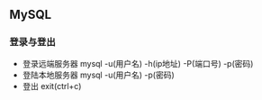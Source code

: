 ## MySQL

### 登录与登出

- 登录远端服务器 mysql -u(用户名) -h(ip地址) -P(端口号) -p(密码)
- 登陆本地服务器 mysql -u(用户名) -p(密码)
- 登出 exit(ctrl+c)

## 